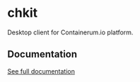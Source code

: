 # chkit
Desktop client for Containerum.io platform.


## Documentation
[See full documentation](https://containerum.com/documentation/cli-tool)
